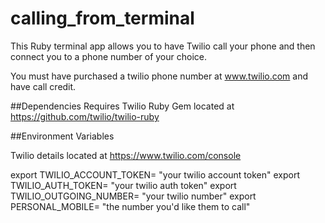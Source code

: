 # calling_from_terminal
This Ruby terminal app allows you to have Twilio call your phone and then connect you to a phone number of your choice.

You must have purchased a twilio phone number at www.twilio.com and have call credit.

##Dependencies
Requires Twilio Ruby Gem located at https://github.com/twilio/twilio-ruby

##Environment Variables

Twilio details located at https://www.twilio.com/console

export TWILIO_ACCOUNT_TOKEN= "your twilio account token"
export TWILIO_AUTH_TOKEN= "your twilio auth token"
export TWILIO_OUTGOING_NUMBER= "your twilio number"
export PERSONAL_MOBILE= "the number you'd like them to call"
